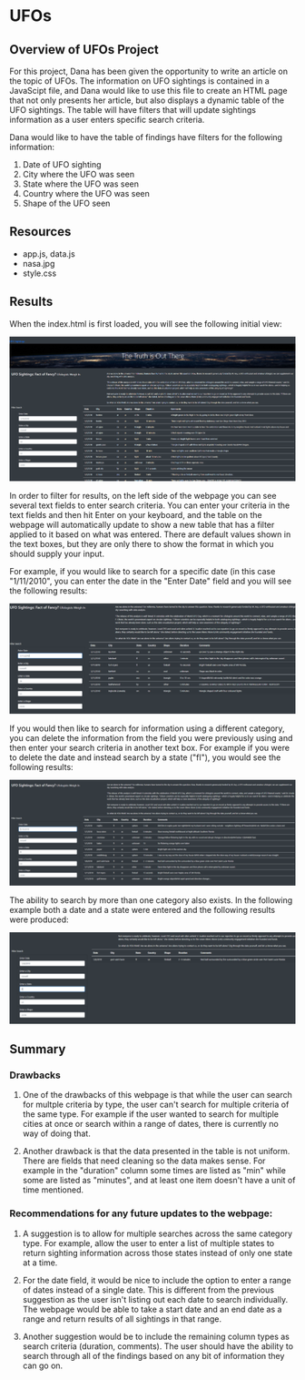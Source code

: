 # UFOs 

## Overview of UFOs Project

For this project, Dana has been given the opportunity to write an article on the topic of UFOs.  The information on UFO sightings is contained in a JavaScipt file, and Dana would like to use this file to create an HTML page that not only presents her article, but also displays a dynamic table of the UFO sightings.  The table will have filters that will update sightings information as a user enters specific search criteria.

Dana would like to have the table of findings have filters for the following information:
1) Date of UFO sighting
2) City where the UFO was seen
3) State where the UFO was seen
4) Country where the UFO was seen
5) Shape of the UFO seen

## Resources 

 - app.js, data.js
 - nasa.jpg
 - style.css

## Results

When the index.html is first loaded, you will see the following initial view:

![initial_view.PNG](https://github.com/mathur-nikita/UFOs/blob/main/screenshots/initial_view.PNG)

In order to filter for results, on the left side of the webpage you can see several text fields to enter search criteria.  You can enter your criteria in the text fields and then hit Enter on your keyboard, and the table on the webpage will automatically update to show a new table that has a filter applied to it based on what was entered.  There are default values shown in the text boxes, but they are only there to show the format in which you should supply your input.

For example, if you would like to search for a specific date (in this case "1/11/2010", you can enter the date in the "Enter Date" field and you will see the following results:

![date_filter.PNG](https://github.com/mathur-nikita/UFOs/blob/main/screenshots/date_filter.PNG)

If you would then like to search for information using a different category, you can delete the information from the field you were previously using and then enter your search criteria in another text box.  For example if you were to delete the date and instead search by a state ("fl"), you would see the following results:

![state_filter.PNG](https://github.com/mathur-nikita/UFOs/blob/main/screenshots/state_filter.PNG)

The ability to search by more than one category also exists.  In the following example both a date and a state were entered and the following results were produced:

![multiple_filters.PNG](https://github.com/mathur-nikita/UFOs/blob/main/screenshots/multiple_filters.PNG)


## Summary

### Drawbacks
1) One of the drawbacks of this webpage is that while the user can search for multple criteria by type, the user can't search for multiple criteria of the same type.  For example if the user wanted to search for multiple cities at once or search within a range of dates, there is currently no way of doing that.

2) Another drawback is that the data presented in the table is not uniform.  There are fields that need cleaning so the data makes sense.  For example in the "duration" column some times are listed as "min" while some are listed as "minutes", and at least one item doesn't have a unit of time mentioned.


### Recommendations for any future updates to the webpage:
1) A suggestion is to allow for multiple searches across the same category type.  For example, allow the user to enter a list of multiple states to return sighting information across those states instead of only one state at a time.

2) For the date field, it would be nice to include the option to enter a range of dates instead of a single date.  This is different from the previous suggestion as the user isn't listing out each date to search individually.  The webpage would be able to take a start date and an end date as a range and return results of all sightings in that range.  

3) Another suggestion would be to include the remaining column types as search criteria (duration, comments).  The user should have the ability to search through all of the findings based on any bit of information they can go on.
